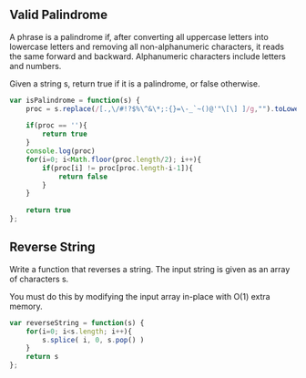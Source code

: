 ## Valid Palindrome
A phrase is a palindrome if, after converting all uppercase letters into lowercase letters and removing all non-alphanumeric characters, it reads the same forward and backward. Alphanumeric characters include letters and numbers.

Given a string s, return true if it is a palindrome, or false otherwise.
```js
var isPalindrome = function(s) {
    proc = s.replace(/[.,\/#!?$%\^&\*;:{}=\-_`~()@'"\[\] ]/g,"").toLowerCase()
    
    if(proc == ''){
        return true
    }
    console.log(proc)
    for(i=0; i<Math.floor(proc.length/2); i++){
        if(proc[i] != proc[proc.length-i-1]){
            return false
        }
    }
    
    return true
};
```
## Reverse String
Write a function that reverses a string. The input string is given as an array of characters s.

You must do this by modifying the input array in-place with O(1) extra memory.
```js
var reverseString = function(s) {
    for(i=0; i<s.length; i++){
        s.splice( i, 0, s.pop() )
    }
    return s
};
```